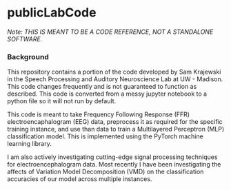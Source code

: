 # publicLabCode
*Note: THIS IS MEANT TO BE A CODE REFERENCE, NOT A STANDALONE SOFTWARE.*

### Background
This repository contains a portion of the code developed by Sam Krajewski in the Speech Processing and Auditory Neuroscience Lab at UW - Madison. This code changes frequently and is not guaranteed to function as described. This code is converted from a messy jupyter notebook to a python file so it will not run by default. 

This code is meant to take Frequency Following Response (FFR) electroencaphalogram (EEG) data, preprocess it as required for the specific training instance, and use than data to train a Multilayered Perceptron (MLP) classification model. This is implemented using the PyTorch machine learning library. 

I am also actively investigating cutting-edge signal processing techniques for electroencephalogram data. Most recently I have been investigating the affects of Variation Model Decomposition (VMD) on the classification accuracies of our model across multiple instances.
